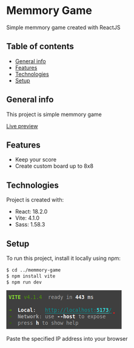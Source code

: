 # Memmory Game

Simple memmory game created with ReactJS

## Table of contents
* [General info](#general-info)
* [Features](#features)
* [Technologies](#technologies)
* [Setup](#setup)

## General info

This project is simple memmory game

<a href="https://memmorygame.vercel.app/" target="_blank">Live preview</a>
 
## Features
* Keep your score
* Create custom board up to 8x8

## Technologies
Project is created with:
* React: 18.2.0
* Vite: 4.1.0
* Sass: 1.58.3

## Setup
To run this project, install it locally using npm:
```
$ cd ../memmory-game
$ npm install vite
$ npm run dev
```
![Local server IP](/images/readme_screenshot.png)

Paste the specified IP address into your browser
